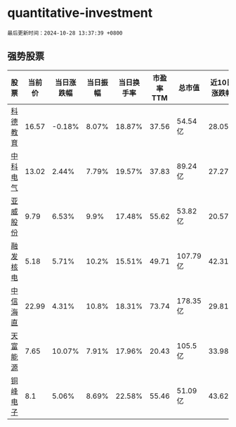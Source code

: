 # quantitative-investment

`最后更新时间：2024-10-28 13:37:39 +0800`

## 强势股票

|股票|当前价|当日涨跌幅|当日振幅|当日换手率|市盈率TTM|总市值|近10日涨跌幅|
|----|----|----|----|----|----|----|----|
|[科德教育](https://xueqiu.com/S/SZ300192)|16.57|-0.18%|8.07%|18.87%|37.56|54.54亿|28.05%|
|[中科电气](https://xueqiu.com/S/SZ300035)|13.02|2.44%|7.79%|19.57%|37.83|89.24亿|27.27%|
|[亚威股份](https://xueqiu.com/S/SZ002559)|9.79|6.53%|9.9%|17.48%|55.62|53.82亿|20.57%|
|[融发核电](https://xueqiu.com/S/SZ002366)|5.18|5.71%|10.2%|15.51%|49.71|107.79亿|42.31%|
|[中信海直](https://xueqiu.com/S/SZ000099)|22.99|4.31%|10.8%|18.31%|73.74|178.35亿|29.81%|
|[天富能源](https://xueqiu.com/S/SH600509)|7.65|10.07%|7.91%|17.96%|20.43|105.5亿|33.98%|
|[铜峰电子](https://xueqiu.com/S/SH600237)|8.1|5.06%|8.69%|22.58%|55.46|51.09亿|43.62%|
